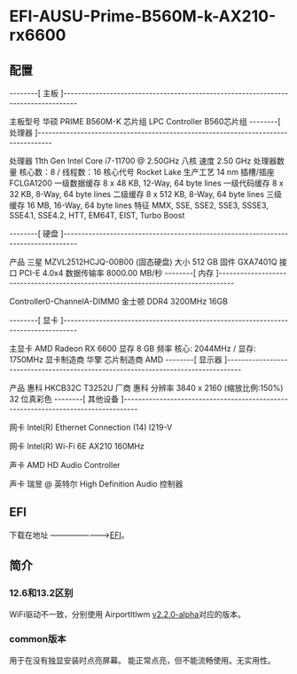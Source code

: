 # EFI-AUSU-Prime-B560M-k-AX210-rx6600
## 配置
--------[ 主板 ]----------------------------------------------------------------------------------

  主板型号               华硕 PRIME B560M-K
  芯片组                 LPC Controller B560芯片组
--------[ 处理器 ]----------------------------------------------------------------------------------

  处理器                 11th Gen Intel Core i7-11700 @ 2.50GHz 八核
  速度                   2.50 GHz
  处理器数量             核心数：8 / 线程数：16
  核心代号               Rocket Lake
  生产工艺               14 nm
  插槽/插座              FCLGA1200
  一级数据缓存           8 x 48 KB, 12-Way, 64 byte lines
  一级代码缓存           8 x 32 KB, 8-Way, 64 byte lines
  二级缓存               8 x 512 KB, 8-Way, 64 byte lines
  三级缓存               16 MB, 16-Way, 64 byte lines
  特征                   MMX, SSE, SSE2, SSE3, SSSE3, SSE4.1, SSE4.2, HTT, EM64T, EIST, Turbo Boost

--------[ 硬盘 ]----------------------------------------------------------------------------------

  产品                   三星  MZVL2512HCJQ-00B00 (固态硬盘)
  大小                   512 GB
  固件                   GXA7401Q
  接口                   PCI-E 4.0x4
  数据传输率             8000.00 MB/秒
--------[ 内存 ]----------------------------------------------------------------------------------

  Controller0-ChannelA-DIMM0       金士顿 DDR4 3200MHz 16GB

--------[ 显卡 ]----------------------------------------------------------------------------------

  主显卡                 AMD Radeon RX 6600
  显存                   8 GB
  频率                   核心: 2044MHz / 显存: 1750MHz
  显卡制造商             华擎
  芯片制造商             AMD
--------[ 显示器 ]----------------------------------------------------------------------------------

  产品                   惠科 HKCB32C T3252U
  厂商                   惠科
  分辨率                 3840 x 2160 (缩放比例:150%) 32 位真彩色
--------[ 其他设备 ]----------------------------------------------------------------------------------

  网卡                   Intel(R) Ethernet Connection (14) I219-V

  网卡                   Intel(R) Wi-Fi 6E AX210 160MHz

  声卡                   AMD HD Audio Controller

  声卡                   瑞昱  @ 英特尔 High Definition Audio 控制器
## EFI

下载在地址 ————————>[EFI](https://github.com/fanpink/EFI-AUSU-Prime-B560M-k-AX210-rx6600/releases/tag/EFI)。

## 简介
### 12.6和13.2区别
WiFi驱动不一致，分别使用 AirportItlwm  [v2.2.0-alpha](https://github.com/OpenIntelWireless/itlwm/releases/tag/v2.2.0-alpha)对应的版本。

### common版本
用于在没有独显安装时点亮屏幕。
能正常点亮，但不能流畅使用。无实用性。

